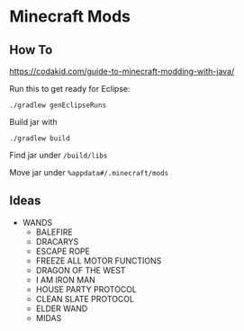 # Minecraft Mods

## How To

https://codakid.com/guide-to-minecraft-modding-with-java/

Run this to get ready for Eclipse:

`./gradlew genEclipseRuns`

Build jar with 

`./gradlew build`

Find jar under `/build/libs`

Move jar under `%appdata#/.minecraft/mods`

## Ideas

- WANDS
  - BALEFIRE
  - DRACARYS
  - ESCAPE ROPE
  - FREEZE ALL MOTOR FUNCTIONS
  - DRAGON OF THE WEST
  - I AM IRON MAN
  - HOUSE PARTY PROTOCOL
  - CLEAN SLATE PROTOCOL
  - ELDER WAND
  - MIDAS